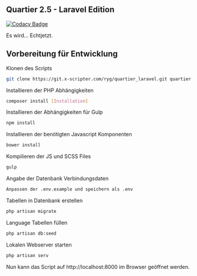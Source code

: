 ## Quartier 2.5 - Laravel Edition

[![Codacy Badge](https://api.codacy.com/project/badge/Grade/917c606317db4fa5b1c9c2643fc2ea57)](https://www.codacy.com/app/rygos/rmarchiv?utm_source=github.com&utm_medium=referral&utm_content=rygos/rmarchiv&utm_campaign=badger)

Es wird... Echtjetzt.

## Vorbereitung für Entwicklung
Klonen des Scripts
```bash
git clone https://git.x-scripter.com/ryg/quartier_laravel.git quartier
```
Installieren der PHP Abhängigkeiten
```bash
composer install [Installation]
```
Installieren der Abhängigkeiten für Gulp
```bash
npm install
```
Installieren der benötigten Javascript Komponenten
```bash
bower install
```
Kompilieren der JS und SCSS Files
```bash
gulp
```
Angabe der Datenbank Verbindungsdaten
```bash
Anpassen der .env.example und speichern als .env
```
Tabellen in Datenbank erstellen
```bash
php artisan migrate
```
Language Tabellen füllen
```bash
php artisan db:seed
```
Lokalen Webserver starten
```bash
php artisan serv
```

Nun kann das Script auf http://localhost:8000 im Browser geöffnet werden.